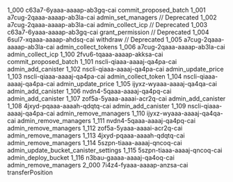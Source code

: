 1_000 c63a7-6yaaa-aaaap-ab3gq-cai commit_proposed_batch
1_001 a7cug-2qaaa-aaaap-ab3la-cai admin_set_managers // Deprecated
1_002 a7cug-2qaaa-aaaap-ab3la-cai admin_collect_icp // Deprecated
1_003 c63a7-6yaaa-aaaap-ab3gq-cai grant_permission // Deprecated
1_004 6sul7-xqaaa-aaaap-ahdsq-cai withdraw // Deprecated
1_005 a7cug-2qaaa-aaaap-ab3la-cai admin_collect_tokens
1_006 a7cug-2qaaa-aaaap-ab3la-cai admin_collect_icp
1_100 2fvu6-tqaaa-aaaap-akksa-cai commit_proposed_batch
1_101 nscli-qiaaa-aaaaj-qa4pa-cai admin_add_canister
1_102 nscli-qiaaa-aaaaj-qa4pa-cai admin_update_price
1_103 nscli-qiaaa-aaaaj-qa4pa-cai admin_collect_token
1_104 nscli-qiaaa-aaaaj-qa4pa-cai admin_update_price
1_105 ijyxz-wyaaa-aaaaj-qa4qa-cai admin_add_canister
1_106 nvdn4-5qaaa-aaaaj-qa4pq-cai admin_add_canister
1_107 zof5a-5yaaa-aaaai-acr2q-cai admin_add_canister
1_108 4jxyd-pqaaa-aaaah-qdqtq-cai admin_add_canister
1_109 nscli-qiaaa-aaaaj-qa4pa-cai admin_remove_managers
1_110 ijyxz-wyaaa-aaaaj-qa4qa-cai admin_remove_managers
1_111 nvdn4-5qaaa-aaaaj-qa4pq-cai admin_remove_managers
1_112 zof5a-5yaaa-aaaai-acr2q-cai admin_remove_managers
1_113 4jxyd-pqaaa-aaaah-qdqtq-cai admin_remove_managers
1_114 5szpn-tiaaa-aaaaj-qncoq-cai admin_update_bucket_canister_settings
1_115 5szpn-tiaaa-aaaaj-qncoq-cai admin_deploy_bucket
1_116 n3bau-gaaaa-aaaaj-qa4oq-cai admin_remove_managers
2_000 7i4z4-fyaaa-aaaap-anzsa-cai transferPosition